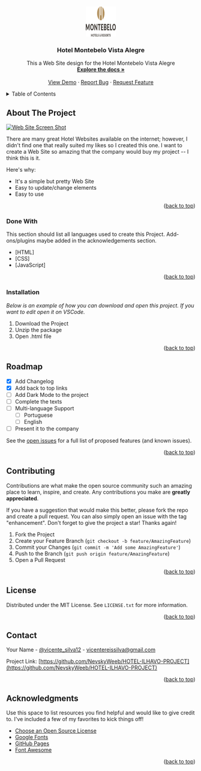 <div id="top"></div>
<!-- PROJECT LOGO -->
<br />
<div align="center">
  <a href="https://github.com/NevskyWeeb/HOTEL-ILHAVO-PROJECT">
    <img src="images/logo.png" alt="Logo" width="80" height="80">
  </a>

<h3 align="center">Hotel Montebelo Vista Alegre</h3>

  <p align="center">
    This a Web Site design for the Hotel Montebelo Vista Alegre
    <br />
    <a href="https://github.com/NevskyWeeb/HOTEL-ILHAVO-PROJECT"><strong>Explore the docs »</strong></a>
    <br />
    <br />
    <a href="https://github.com/NevskyWeeb/HOTEL-ILHAVO-PROJECT">View Demo</a>
    ·
    <a href="https://github.com/NevskyWeeb/HOTEL-ILHAVO-PROJECT/issues">Report Bug</a>
    ·
    <a href="https://github.com/NevskyWeeb/HOTEL-ILHAVO-PROJECT/issues">Request Feature</a>
  </p>
</div>



<!-- TABLE OF CONTENTS -->
<details>
  <summary>Table of Contents</summary>
  <ol>
    <li>
      <a href="#about-the-project">About The Project</a>
      <ul>
        <li><a href="#built-with">Built With</a></li>
      </ul>
    </li>
    <li>
      <a href="#getting-started">Getting Started</a>
      <ul>
        <li><a href="#installation">Installation</a></li>
      </ul>
    </li>
    <li><a href="#usage">Usage</a></li>
    <li><a href="#roadmap">Roadmap</a></li>
    <li><a href="#contributing">Contributing</a></li>
    <li><a href="#license">License</a></li>
    <li><a href="#contact">Contact</a></li>
    <li><a href="#acknowledgments">Acknowledgments</a></li>
  </ol>
</details>



<!-- ABOUT THE PROJECT -->
## About The Project

[![Web Site Screen Shot][product-screenshot]](https://imgur.com/HIS4wrW)

There are many great Hotel Websites available on the internet; however, I didn't find one that really suited my likes so I created this one. I want to create a Web Site so amazing that the company would buy my project -- I think this is it.

Here's why:
* It's a simple but pretty Web Site
* Easy to update/change elements
* Easy to use

<p align="right">(<a href="#top">back to top</a>)</p>



### Done With

This section should list all languages used to create this Project. Add-ons/plugins maybe added in the acknowledgements section.

* [HTML]
* [CSS]
* [JavaScript]

<p align="right">(<a href="#top">back to top</a>)</p>



<!-- GETTING STARTED -->
### Installation

_Below is an example of how you can download and open this project. If you want to edit open it on VSCode._

1. Download the Project
2. Unzip the package
3. Open .html file

<p align="right">(<a href="#top">back to top</a>)</p>



<!-- ROADMAP -->
## Roadmap

- [x] Add Changelog
- [x] Add back to top links
- [ ] Add Dark Mode to the project
- [ ] Complete the texts
- [ ] Multi-language Support
    - [ ] Portuguese
    - [ ] English
- [ ] Present it to the company

See the [open issues](https://github.com/othneildrew/Best-README-Template/issues) for a full list of proposed features (and known issues).

<p align="right">(<a href="#top">back to top</a>)</p>



<!-- CONTRIBUTING -->
## Contributing

Contributions are what make the open source community such an amazing place to learn, inspire, and create. Any contributions you make are **greatly appreciated**.

If you have a suggestion that would make this better, please fork the repo and create a pull request. You can also simply open an issue with the tag "enhancement".
Don't forget to give the project a star! Thanks again!

1. Fork the Project
2. Create your Feature Branch (`git checkout -b feature/AmazingFeature`)
3. Commit your Changes (`git commit -m 'Add some AmazingFeature'`)
4. Push to the Branch (`git push origin feature/AmazingFeature`)
5. Open a Pull Request

<p align="right">(<a href="#top">back to top</a>)</p>



<!-- LICENSE -->
## License

Distributed under the MIT License. See `LICENSE.txt` for more information.

<p align="right">(<a href="#top">back to top</a>)</p>



<!-- CONTACT -->
## Contact

Your Name - [@vicente_silva12](https://instagram.com/vicente_silva12) - vicentereissilva@gmail.com

Project Link: [https://github.com/NevskyWeeb/HOTEL-ILHAVO-PROJECT](https://github.com/NevskyWeeb/HOTEL-ILHAVO-PROJECT)

<p align="right">(<a href="#top">back to top</a>)</p>



<!-- ACKNOWLEDGMENTS -->
## Acknowledgments

Use this space to list resources you find helpful and would like to give credit to. I've included a few of my favorites to kick things off!

* [Choose an Open Source License](https://choosealicense.com)
* [Google Fonts](https://fonts.google.com/)
* [GitHub Pages](https://pages.github.com)
* [Font Awesome](https://fontawesome.com)

<p align="right">(<a href="#top">back to top</a>)</p>



<!-- MARKDOWN LINKS & IMAGES -->
<!-- https://www.markdownguide.org/basic-syntax/#reference-style-links -->
[contributors-shield]: https://img.shields.io/github/contributors/othneildrew/Best-README-Template.svg?style=for-the-badge
[contributors-url]: https://github.com/othneildrew/Best-README-Template/graphs/contributors
[forks-shield]: https://img.shields.io/github/forks/othneildrew/Best-README-Template.svg?style=for-the-badge
[forks-url]: https://github.com/othneildrew/Best-README-Template/network/members
[stars-shield]: https://img.shields.io/github/stars/othneildrew/Best-README-Template.svg?style=for-the-badge
[stars-url]: https://github.com/othneildrew/Best-README-Template/stargazers
[issues-shield]: https://img.shields.io/github/issues/othneildrew/Best-README-Template.svg?style=for-the-badge
[issues-url]: https://github.com/othneildrew/Best-README-Template/issues
[license-shield]: https://img.shields.io/github/license/othneildrew/Best-README-Template.svg?style=for-the-badge
[license-url]: https://github.com/othneildrew/Best-README-Template/blob/master/LICENSE.txt
[linkedin-shield]: https://img.shields.io/badge/-LinkedIn-black.svg?style=for-the-badge&logo=linkedin&colorB=555
[linkedin-url]: https://linkedin.com/in/othneildrew
[product-screenshot]: images/screenshot.png
